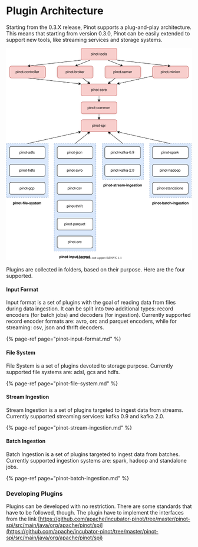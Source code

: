 # Plugin Architecture

Starting from the 0.3.X release, Pinot supports a plug-and-play architecture. This means that starting from version 0.3.0, Pinot can be easily extended to support new tools, like streaming services and storage systems.

![](../.gitbook/assets/pinot-dependency-graph.svg)

Plugins are collected in folders, based on their purpose. Here are the four supported.

#### Input Format

Input format is a set of plugins with the goal of reading data from files during data ingestion. It can be split into two additional types: record encoders \(for batch jobs\) and decoders \(for ingestion\). Currently supported record encoder formats are: avro, orc and parquet encoders, while for streaming: csv, json and thrift decoders.

{% page-ref page="pinot-input-format.md" %}

#### File System

File System is a set of plugins devoted to storage purpose. Currently supported file systems are: adsl, gcs and hdfs.

{% page-ref page="pinot-file-system.md" %}

#### Stream Ingestion

Stream Ingestion is a set of plugins targeted to ingest data from streams. Currently supported streaming services: kafka 0.9 and kafka 2.0.

{% page-ref page="pinot-stream-ingestion.md" %}

#### Batch Ingestion

Batch Ingestion is a set of plugins targeted to ingest data from batches. Currently supported ingestion systems are: spark, hadoop and standalone jobs.

{% page-ref page="pinot-batch-ingestion.md" %}

### Developing Plugins

Plugins can be developed with no restriction. There are some standards that have to be followed, though. The plugin have to implement the interfaces from the link [https://github.com/apache/incubator-pinot/tree/master/pinot-spi/src/main/java/org/apache/pinot/spi](https://github.com/apache/incubator-pinot/tree/master/pinot-spi/src/main/java/org/apache/pinot/spi)

